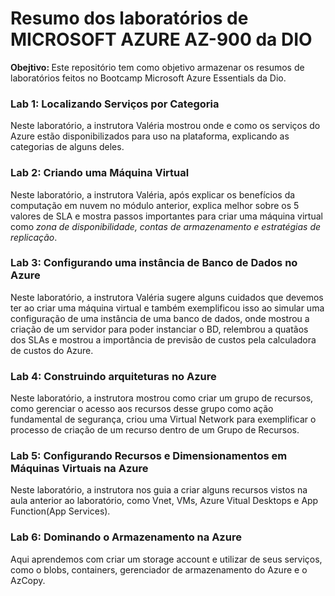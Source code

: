 # Resumo dos laboratórios de MICROSOFT AZURE AZ-900 da DIO
<b>Obejtivo: </b> Este repositório tem como objetivo armazenar os resumos de laboratórios feitos no Bootcamp Microsoft Azure Essentials da Dio.

<h3>Lab 1: Localizando Serviços por Categoria</h3>
  Neste laboratório, a instrutora Valéria mostrou onde e como os serviços do Azure estão disponibilizados para uso na plataforma, explicando as categorias de alguns deles.
  
<h3>Lab 2: Criando uma Máquina Virtual</h3>
  Neste laboratório, a instrutora Valéria, após explicar os benefícios da computação em nuvem no módulo anterior, explica melhor sobre os 5 valores de SLA e mostra passos importantes para criar uma máquina virtual como <i>zona de disponibilidade, contas de armazenamento e estratégias de replicação</i>.

<h3>Lab 3: Configurando uma instância de Banco de Dados no Azure</h3>
  Neste laboratório, a instrutora Valéria sugere alguns cuidados que devemos ter ao criar uma máquina virtual e também exemplificou isso ao simular uma configuração de uma instância de uma banco de dados, onde mostrou a criação de um servidor para poder instanciar o BD, relembrou a quatãos dos SLAs e mostrou a importância de previsão de custos pela calculadora de custos do Azure.
  
<h3>Lab 4: Construindo arquiteturas no Azure</h3>
  Neste laboratório, a instrutora mostrou como criar um grupo de recursos, como gerenciar o acesso aos recursos desse grupo como ação fundamental de segurança, criou uma Virtual Network para exemplificar o processo de criação de um recurso dentro de um Grupo de Recursos.
  
<h3>Lab 5: Configurando Recursos e Dimensionamentos em Máquinas Virtuais na Azure</h3>
  Neste laboratório, a instrutora nos guia a criar alguns recursos vistos na aula anterior ao laboratório, como Vnet, VMs, Azure Vitual Desktops e App Function(App Services).

<h3>Lab 6: Dominando o Armazenamento na Azure</h3>
  Aqui aprendemos com criar um storage account e utilizar de seus serviços, como o blobs, containers, gerenciador de armazenamento do Azure e o AzCopy.
